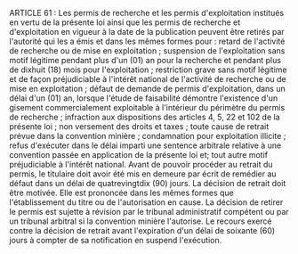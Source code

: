 ARTICLE 61 : Les permis de recherche et les permis d'exploitation
institués en vertu de la présente loi ainsi que les permis de recherche
et d'exploitation en vigueur à la date de la publication peuvent être
retirés par l'autorité qui les a émis et dans les mêmes formes pour :
retard de l'activité de recherche ou de mise en exploitation ;
suspension de l'exploitation sans motif légitime pendant plus
d'un (01) an pour la recherche et pendant plus de dixhuit (18) mois
pour l'exploitation ;
restriction grave sans motif légitime et de façon préjudiciable à
l'intérêt national de l'activité de recherche ou de mise en
exploitation ;
défaut de demande de permis d'exploitation, dans un délai d'un (01)
an, lorsque l'étude de faisabilité démontre l'existence d'un gisement
commercialement exploitable à l'intérieur du périmètre du permis de
recherche ;
infraction aux dispositions des articles 4, 5, 22 et 102 de la
présente loi ;
non versement des droits et taxes ;
toute cause de retrait prévue dans la convention minière ;
condamnation pour exploitation illicite ;
refus d'exécuter dans le délai imparti une sentence arbitrale relative
à une convention passée en application de la présente loi et;
tout autre motif préjudiciable à l'intérêt national.
Avant de pouvoir procéder au retrait du permis, le titulaire doit avoir
été mis en demeure par écrit de remédier au défaut dans un délai de
quatrevingtdix (90) jours.
La décision de retrait doit être motivée. Elle est prononcée dans les
mêmes formes que l'établissement du titre ou de l'autorisation en cause.
La décision de retirer le permis est sujette à révision par le tribunal
administratif compétent ou par un tribunal arbitral si la convention
minière l'autorise. Le recours exercé contre la décision de retrait
avant l'expiration d'un délai de soixante (60) jours à compter de sa
notification en suspend l'exécution.